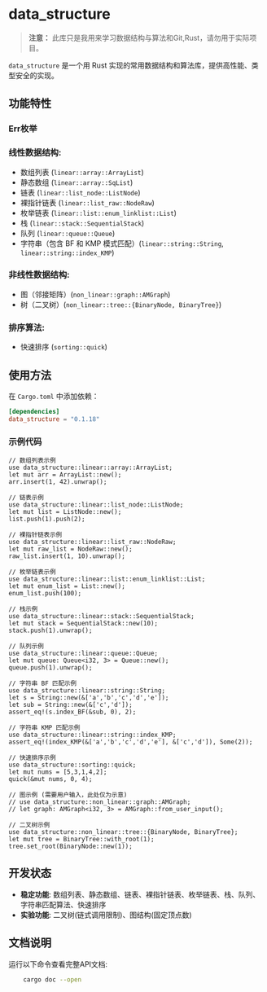 # data_structure

>**注意：**
> 此库只是我用来学习数据结构与算法和Git,Rust，请勿用于实际项目。

`data_structure` 是一个用 Rust 实现的常用数据结构和算法库，提供高性能、类型安全的实现。

## 功能特性

### Err枚举

### 线性数据结构:
- 数组列表 (`linear::array::ArrayList`)
- 静态数组 (`linear::array::SqList`)
- 链表 (`linear::list_node::ListNode`)
- 裸指针链表 (`linear::list_raw::NodeRaw`)
- 枚举链表 (`linear::list::enum_linklist::List`)
- 栈 (`linear::stack::SequentialStack`)
- 队列 (`linear::queue::Queue`)
- 字符串（包含 BF 和 KMP 模式匹配）(`linear::string::String`, `linear::string::index_KMP`)

### 非线性数据结构:
- 图（邻接矩阵）(`non_linear::graph::AMGraph`)
- 树（二叉树）(`non_linear::tree::{BinaryNode, BinaryTree}`)

### 排序算法:
- 快速排序 (`sorting::quick`)

## 使用方法

在 `Cargo.toml` 中添加依赖：
```toml
[dependencies]
data_structure = "0.1.18"
```

### 示例代码
```
// 数组列表示例
use data_structure::linear::array::ArrayList;
let mut arr = ArrayList::new();
arr.insert(1, 42).unwrap();

// 链表示例
use data_structure::linear::list_node::ListNode;
let mut list = ListNode::new();
list.push(1).push(2);

// 裸指针链表示例
use data_structure::linear::list_raw::NodeRaw;
let mut raw_list = NodeRaw::new();
raw_list.insert(1, 10).unwrap();

// 枚举链表示例
use data_structure::linear::list::enum_linklist::List;
let mut enum_list = List::new();
enum_list.push(100);

// 栈示例
use data_structure::linear::stack::SequentialStack;
let mut stack = SequentialStack::new(10);
stack.push(1).unwrap();

// 队列示例
use data_structure::linear::queue::Queue;
let mut queue: Queue<i32, 3> = Queue::new();
queue.push(1).unwrap();

// 字符串 BF 匹配示例
use data_structure::linear::string::String;
let s = String::new(&['a','b','c','d','e']);
let sub = String::new(&['c','d']);
assert_eq!(s.index_BF(&sub, 0), 2);

// 字符串 KMP 匹配示例
use data_structure::linear::string::index_KMP;
assert_eq!(index_KMP(&['a','b','c','d','e'], &['c','d']), Some(2));

// 快速排序示例
use data_structure::sorting::quick;
let mut nums = [5,3,1,4,2];
quick(&mut nums, 0, 4);

// 图示例 (需要用户输入，此处仅为示意)
// use data_structure::non_linear::graph::AMGraph;
// let graph: AMGraph<i32, 3> = AMGraph::from_user_input();

// 二叉树示例
use data_structure::non_linear::tree::{BinaryNode, BinaryTree};
let mut tree = BinaryTree::with_root(1);
tree.set_root(BinaryNode::new(1));
```

## 开发状态
- **稳定功能**: 数组列表、静态数组、链表、裸指针链表、枚举链表、栈、队列、字符串匹配算法、快速排序
- **实验功能**: 二叉树(链式调用限制)、图结构(固定顶点数)

## 文档说明
运行以下命令查看完整API文档:
```bash
    cargo doc --open